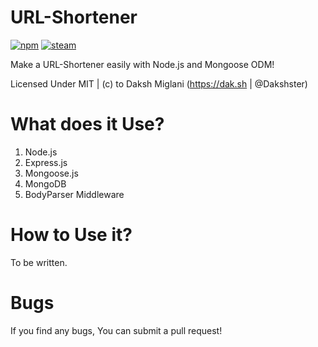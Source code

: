 # URL-Shortener
[![npm](https://img.shields.io/npm/l/express.svg?style=flat-square)](https://github.com/Dakshster/node-URLShortner/blob/master/LICENSE)
[![steam](https://img.shields.io/badge/steam-donate-green.svg?style=flat-square)](http://gg.gg/dmtrade)

Make a URL-Shortener easily with Node.js and Mongoose ODM!

Licensed Under MIT | (c) to Daksh Miglani (https://dak.sh | @Dakshster)


# What does it Use?
1. Node.js
2. Express.js
3. Mongoose.js
4. MongoDB
5. BodyParser Middleware

# How to Use it?

To be written.

# Bugs
If you find any bugs, You can submit a pull request!
